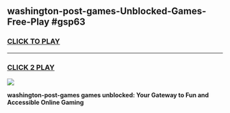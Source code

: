 
## washington-post-games-Unblocked-Games-Free-Play #gsp63
<h3>
<a href="https://us.freeplayer.one?title=washington-post-games&ref=9M">CLICK TO PLAY</a></h3>
<hr>

<h3>
<a href="https://us.freeplayer.one?title=washington-post-games&ref=9M">CLICK 2 PLAY</a>
  
</h3>

<a href="https://us.freeplayer.one?title=washington-post-games&ref=9M"><img src="https://clearcache.store/games.png"></a>


**washington-post-games games unblocked: Your Gateway to Fun and Accessible Online Gaming**
